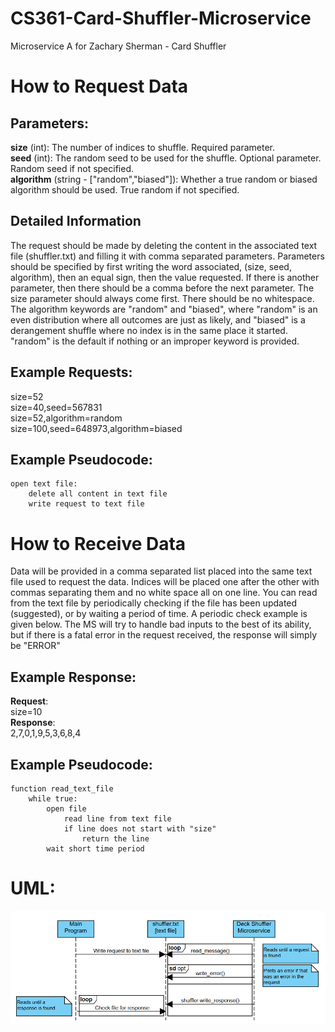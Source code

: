 # CS361-Card-Shuffler-Microservice
Microservice A for Zachary Sherman - Card Shuffler

# How to Request Data

## Parameters:
**size** (int): The number of indices to shuffle. Required parameter. <br>
**seed** (int): The random seed to be used for the shuffle. Optional parameter. Random seed if not specified. <br>
**algorithm** (string - ["random","biased"]): Whether a true random or biased algorithm should be used. True random if not specified. <br>

## Detailed Information
The request should be made by deleting the content in the associated text file (shuffler.txt) and filling it with comma separated parameters. 
Parameters should be specified by first writing the word associated, (size, seed, algorithm), then an equal sign, then the value requested. 
If there is another parameter, then there should be a comma before the next parameter. 
The size parameter should always come first. 
There should be no whitespace.
The algorithm keywords are "random" and "biased", where "random" is an even distribution where all outcomes are just as likely, and "biased" is a derangement shuffle where no index is in the same place it started.
"random" is the default if nothing or an improper keyword is provided.
## Example Requests:
size=52 <br>
size=40,seed=567831 <br>
size=52,algorithm=random <br>
size=100,seed=648973,algorithm=biased <br>

## Example Pseudocode:
```
open text file:
    delete all content in text file
    write request to text file
```

# How to Receive Data
Data will be provided in a comma separated list placed into the same text file used to request the data.
Indices will be placed one after the other with commas separating them and no white space all on one line.
You can read from the text file by periodically checking if the file has been updated (suggested), or by waiting a period of time.
A periodic check example is given below. 
The MS will try to handle bad inputs to the best of its ability, but if there is a fatal error in the request received, the response will simply be "ERROR"

## Example Response:
**Request**: <br>
size=10 <br>
**Response**:  <br>
2,7,0,1,9,5,3,6,8,4 <br>

## Example Pseudocode:
```
function read_text_file
    while true:
        open file
            read line from text file
            if line does not start with "size"
                return the line
        wait short time period
```

# UML:
![image](UML.png)

